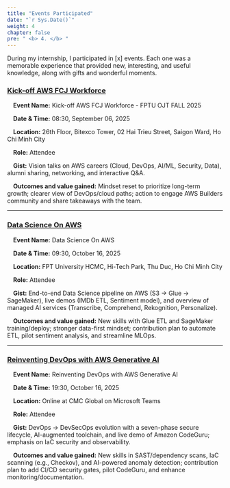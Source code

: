 ```yaml
---
title: "Events Participated"
date: "`r Sys.Date()`"
weight: 4
chapter: false
pre: " <b> 4. </b> "
---
```


During my internship, I participated in [x] events. Each one was a memorable experience that provided new, interesting, and useful knowledge, along with gifts and wonderful moments.

### [Kick-off AWS FCJ Workforce](4.1-Kick-off/)
&emsp;**Event Name:** Kick-off AWS FCJ Workforce - FPTU OJT FALL 2025

&emsp;**Date & Time:** 08:30, September 06, 2025

&emsp;**Location:** 26th Floor, Bitexco Tower, 02 Hai Trieu Street, Saigon Ward, Ho Chi Minh City

&emsp;**Role:** Attendee

&emsp;**Gist:** Vision talks on AWS careers (Cloud, DevOps, AI/ML, Security, Data), alumni sharing, networking, and interactive Q&A.

&emsp;**Outcomes and value gained:** Mindset reset to prioritize long-term growth; clearer view of DevOps/cloud paths; action to engage AWS Builders community and share takeaways with the team.

---

### [Data Science On AWS](4.2-Event2/)
&emsp;**Event Name:** Data Science On AWS

&emsp;**Date & Time:** 09:30, October 16, 2025  

&emsp;**Location:** FPT University HCMC, Hi-Tech Park, Thu Duc, Ho Chi Minh City

&emsp;**Role:** Attendee

&emsp;**Gist:** End-to-end Data Science pipeline on AWS (S3 → Glue → SageMaker), live demos (IMDb ETL, Sentiment model), and overview of managed AI services (Transcribe, Comprehend, Rekognition, Personalize).

&emsp;**Outcomes and value gained:** New skills with Glue ETL and SageMaker training/deploy; stronger data-first mindset; contribution plan to automate ETL, pilot sentiment analysis, and streamline MLOps.

---

### [Reinventing DevOps with AWS Generative AI](4.3-Event3/)
&emsp;**Event Name:** Reinventing DevOps with AWS Generative AI  

&emsp;**Date & Time:** 19:30, October 16, 2025

&emsp;**Location:** Online at CMC Global on Microsoft Teams

&emsp;**Role:** Attendee

&emsp;**Gist:** DevOps → DevSecOps evolution with a seven-phase secure lifecycle, AI-augmented toolchain, and live demo of Amazon CodeGuru; emphasis on IaC security and observability.

&emsp;**Outcomes and value gained:** New skills in SAST/dependency scans, IaC scanning (e.g., Checkov), and AI-powered anomaly detection; contribution plan to add CI/CD security gates, pilot CodeGuru, and enhance monitoring/documentation.
